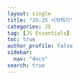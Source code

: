```yaml
---
layout: single
title: "JS-JS 시작하기"
categories: JS
tag: [JS Essentials]
toc: true
author_profile: false
sidebar:
  nav: "docs"
search: true
---
```

